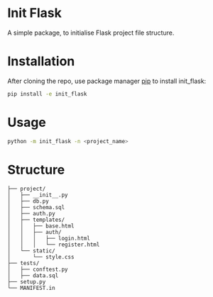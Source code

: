 # Init Flask

A simple package, to initialise Flask project file structure.

# Installation

After cloning the repo, use package manager [pip](https://pip.pypa.io/en/stable/) to install init_flask:

```bash
pip install -e init_flask
```

# Usage

```bash
python -m init_flask -n <project_name>
```

# Structure

```
├── project/
│   ├── __init__.py
│   ├── db.py
│   ├── schema.sql
│   ├── auth.py
│   ├── templates/
│   │   ├── base.html
│   │   ├── auth/
│   │   │   ├── login.html
│   │   │   └── register.html
│   └── static/
│       └── style.css
├── tests/
│   ├── conftest.py
│   ├── data.sql
├── setup.py
└── MANIFEST.in
```
